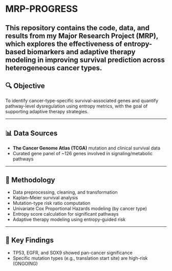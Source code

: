 # MRP-PROGRESS
This repository contains the code, data, and results from my Major Research Project (MRP), which explores the effectiveness of entropy-based biomarkers and adaptive therapy modeling in improving survival prediction across heterogeneous cancer types.
---

## 🔍 Objective

To identify cancer-type-specific survival-associated genes and quantify pathway-level dysregulation using entropy metrics, with the goal of supporting adaptive therapy strategies.

---

## 📊 Data Sources

- **The Cancer Genome Atlas (TCGA)** mutation and clinical survival data
- Curated gene panel of ~126 genes involved in signaling/metabolic pathways

---

## 🧪 Methodology

- Data preprocessing, cleaning, and transformation
- Kaplan–Meier survival analysis
- Mutation-type risk ratio computation
- Univariate Cox Proportional Hazards modeling (by cancer type)
- Entropy score calculation for significant pathways
- Adaptive therapy modeling using entropy-guided risk


---

## 🧠 Key Findings

- TP53, EGFR, and SOX9 showed pan-cancer significance
- Specific mutation types (e.g., translation start site) are high-risk
(ONGOING)
